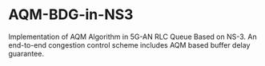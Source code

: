 # AQM-BDG-in-NS3
Implementation of AQM Algorithm in 5G-AN RLC Queue Based on NS-3. An end-to-end congestion control scheme includes AQM based buffer delay guarantee.
